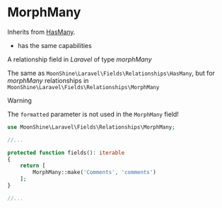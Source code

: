 # MorphMany

Inherits from [HasMany](/docs/{{version}}/fields/has-many).

* has the same capabilities

A relationship field in *Laravel* of type *morphMany*

The same as `MoonShine\Laravel\Fields\Relationships\HasMany`, but for *morphMany* relationships in `MoonShine\Laravel\Fields\Relationships\MorphMany`

> [!WARNING]
> The `formatted` parameter is not used in the `MorphMany` field!

```php
use MoonShine\Laravel\Fields\Relationships\MorphMany;

//...

protected function fields(): iterable
{
    return [
        MorphMany::make('Comments', 'comments')
    ];
}

//...
```